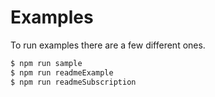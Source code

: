 # Examples

To run examples there are a few different ones.

```sh
$ npm run sample
$ npm run readmeExample
$ npm run readmeSubscription
```
